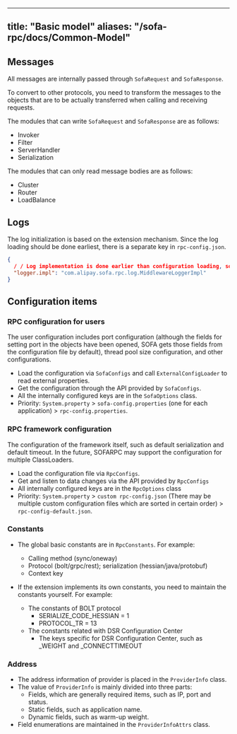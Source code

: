 
---
title: "Basic model"
aliases: "/sofa-rpc/docs/Common-Model"
---


## Messages
All messages are internally passed through `SofaRequest` and `SofaResponse`.

To convert to other protocols, you need to transform the messages to the objects that are to be actually transferred when calling and receiving requests.

The modules that can write `SofaRequest` and `SofaResponse` are as follows:

- Invoker
- Filter
- ServerHandler
- Serialization

The modules that can only read message bodies are as follows:

- Cluster
- Router
- LoadBalance

## Logs

The log initialization is based on the extension mechanism. Since the log loading should be done earliest, there is a separate key in `rpc-config.json`.

```json
{
  / / Log implementation is done earlier than configuration loading, so it cannot adapt to the extension mechanism
  "logger.impl": "com.alipay.sofa.rpc.log.MiddlewareLoggerImpl"
}
```

## Configuration items

### RPC configuration for users
The user configuration includes port configuration (although the fields for setting port in the objects have been opened, SOFA gets those fields from the configuration file by default), thread pool size configuration, and other configurations.

- Load the configuration via `SofaConfigs` and call `ExternalConfigLoader` to read external properties.
- Get the configuration through the API provided by `SofaConfigs`.
- All the internally configured keys are in the `SofaOptions` class.
- Priority: `System.property` > `sofa-config.properties` (one for each application) > `rpc-config.properties`.

### RPC framework configuration
The configuration of the framework itself, such as default serialization and default timeout. In the future, SOFARPC may support the configuration for multiple ClassLoaders.

- Load the configuration file via `RpcConfigs`.
- Get and listen to data changes via the API provided by `RpcConfigs`
- All internally configured keys are in the `RpcOptions` class
- Priority: `System.property` > `custom rpc-config.json` (There may be multiple custom configuration files which are sorted in certain order) > `rpc-config-default.json`.

### Constants
- The global basic constants are in `RpcConstants`. For example:
 
	- Calling method (sync/oneway)
	- Protocol (bolt/grpc/rest); serialization (hessian/java/protobuf)
	- Context key

- If the extension implements its own constants, you need to maintain the constants yourself. For example:
	- The constants of BOLT protocol
		- SERIALIZE_CODE_HESSIAN = 1
		- PROTOCOL_TR = 13
	- The constants related with DSR Configuration Center
		- The keys specific for DSR Configuration Center, such as _WEIGHT and _CONNECTTIMEOUT

### Address
- The address information of provider is placed in the `ProviderInfo` class.
- The value of `ProviderInfo` is mainly divided into three parts:
	- Fields, which are generally required items, such as IP, port and status.
	- Static fields, such as application name.
	- Dynamic fields, such as warm-up weight.
- Field enumerations are maintained in the `ProviderInfoAttrs` class.